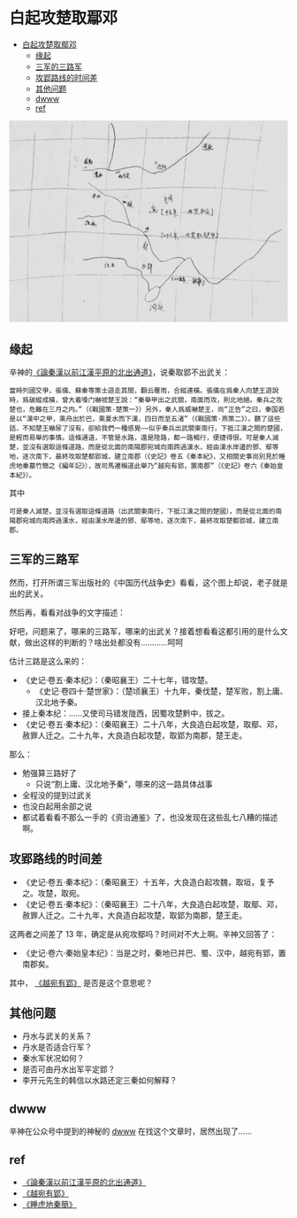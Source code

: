 # 白起攻楚取鄢邓

- [白起攻楚取鄢邓](#白起攻楚取鄢邓)
    - [缘起](#缘起)
    - [三军的三路军](#三军的三路军)
    - [攻郢路线的时间差](#攻郢路线的时间差)
    - [其他问题](#其他问题)
    - [dwww](#dwww)
    - [ref](#ref)

![](./img/yin.jpg)

## 缘起
辛神的[《論秦漢以前江漢平原的北出通道》](https://mp.weixin.qq.com/s/_b0slBFtqMMPXKcID-e92g)，说秦取郢不出武关：

    當時列國交爭，張儀、蘇秦等策士遊走其間，翻云覆雨，合縱連橫。張儀在爲秦人向楚王遊說時，爲破縱成橫，曾大着嗓门嚇唬楚王說：“秦舉甲出之武關，南面而攻，則北地絕。秦兵之攻楚也，危難在三月之内。”（《戰國策·楚策一》）另外，秦人爲威嚇楚王，尚“正告”之曰，秦国若是以“漢中之甲，乘舟出於巴，乘夏水而下漢，四日而至五渚”（《戰國策·燕策二》）。聽了這些話，不知楚王嚇尿了沒有，卻給我們一種感覺——似乎秦兵出武關東南行，下抵江漢之間的楚國，是輕而易舉的事情。這條通道，不管是水路，還是陸路，都一路暢行，便捷得很。可是秦人滅楚，並沒有選取這條道路，而是從北面的南陽郡宛城向南跨過漢水，經由漢水岸邊的鄧、鄢等地，逐次南下，最終攻取楚都郢城，建立南郡（《史記》卷五《秦本紀》，又相關史事尚別見於睡虎地秦墓竹簡之《編年記》），故司馬遷稱道此舉乃“越宛有郢，置南郡”（《史記》卷六《秦始皇本紀》）。

其中

    可是秦人滅楚，並沒有選取這條道路（出武關東南行，下抵江漢之間的楚國），而是從北面的南陽郡宛城向南跨過漢水，經由漢水岸邊的鄧、鄢等地，逐次南下，最終攻取楚都郢城，建立南郡。



## 三军的三路军

然而，打开所谓三军出版社的《中国历代战争史》看看，这个图上却说，老子就是出的武关。


然后再，看看对战争的文字描述：







好吧，问题来了，哪来的三路军，哪来的出武关？接着想看看这都引用的是什么文献，做出这样的判断的？啥出处都没有…………呵呵


估计三路是这么来的：
- 《史记·卷五·秦本纪》：（秦昭襄王）二十七年，错攻楚。
    - 《史记·卷四十·楚世家》：（楚顷襄王）十九年，秦伐楚，楚军败，割上庸、汉北地予秦。
- 接上秦本纪：……又使司马错发陇西，因蜀攻楚黔中，拔之。
- 《史记·卷五·秦本纪》：（秦昭襄王）二十八年，大良造白起攻楚，取鄢、邓，赦罪人迁之。二十九年，大良造白起攻楚，取郢为南郡，楚王走。

那么：
- 勉强算三路好了
    - 只说“割上庸、汉北地予秦”，哪来的这一路具体战事
- 全程没的提到过武关
- 也没白起用余部之说
- 都试着看看不那么一手的《资治通鉴》了，也没发现在这些乱七八糟的描述啊。


## 攻郢路线的时间差

- 《史记·卷五·秦本纪》：（秦昭襄王）十五年，大良造白起攻魏，取垣，复予之。攻楚，取宛。
- 《史记·卷五·秦本纪》：（秦昭襄王）二十八年，大良造白起攻楚，取鄢、邓，赦罪人迁之。二十九年，大良造白起攻楚，取郢为南郡，楚王走。

这两者之间差了 13 年，确定是从宛攻鄢吗？时间对不大上啊。辛神又回答了：

- 《史记·卷六·秦始皇本纪》：当是之时，秦地已并巴、蜀、汉中，越宛有郢，置南郡矣。

其中， [《越宛有郢》](https://weibo.com/5274752310/CFkmO05cT) 是否是这个意思呢？



## 其他问题
- 丹水与武关的关系？
- 丹水是否适合行军？
- 秦水军状况如何？
- 是否可由丹水出军平定郢？
- 李开元先生的韩信以水路还定三秦如何解释？


## dwww
辛神在公众号中提到的神秘的 [dwww](https://www.thepaper.cn/newsDetail_forward_1258465) 在找这个文章时，居然出现了……


## ref
- [《論秦漢以前江漢平原的北出通道》](https://mp.weixin.qq.com/s/_b0slBFtqMMPXKcID-e92g)
- [《越宛有郢》](https://weibo.com/5274752310/CFkmO05cT)
- [《睡虎地秦簡》](https://ctext.org/wiki.pl?if=gb&chapter=528529)